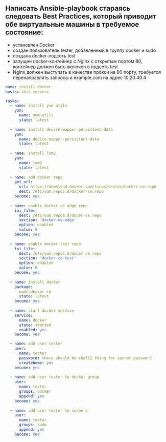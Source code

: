 <h2>Написать Ansible-playbook стараясь следовать Best Practices, который приводит обе виртуальные машины в требуемое состояние:</h2>
<ul>
  <li>установлен Docker</li>
  <li>создан пользователь tester, добавленный в группу docker и sudo</li>
  <li>создана docker-подсеть test</li>
  <li>запущен docker-контейнер с Nginx с открытым портом 80, контейнер должен быть включен в подсеть test</li>
  <li>Nginx должен выступать в качестве прокси на 80 порту, требуется перенаправлять запросы к example.com на адрес 10.20.40.4</li>
</ul>

```yaml
name: install docker
hosts: test-servers

tasks:
  - name: install yum utils
    yum:
      name: yum-utils
      state: latest
      
  - name: install device-mapper-persistent-data
    yum:
      name: device-mapper-persistent-data
      state: latest
      
  - name: install lvm2
    yum:
      name: lvm2
      state: latest
      
  - name: add docker repo
    get_url:
      url: https://download.docker.com/linux/centos/docker-ce.repo
      dest: /etc/yum.repos.d/docker-ce.repo
    become: yes
    
  - name: enable docker ce edge repo
    ini_file:
      dest: /etc/yum.repos.d/docer-ce.repo
      section: 'docker-ce-edge'
      option: enabled
      value: 0
    become: yes
    
  - name: enable docker test repo
    ini_file: 
      dest: /etc/yum.repos.d/docer-ce.repo
      section: 'docker-ce-test'
      option: enabled
      value: 0
    become: yes
    
  - name: install docker
    package: 
      name:docker-ce
      state: latest
    become: yes
    
  - name: start docker service
    service: 
      name: docker
      state: started
      enabled: yes
    become: yes
```

```yaml
  - name: add user tester  
    user:
      name: tester
      password: there should be sha512 thing for secret password
      createhome: yes
    become: yes      
    
  - name: add user tester to docker group
    user:
      name: tester
      groups: docker
      append: yes
    become: yes
    
  - name: add user tester to sudoers
    user:
      name: tester
      groups: sudo
      append: yes
    become: yes
```
